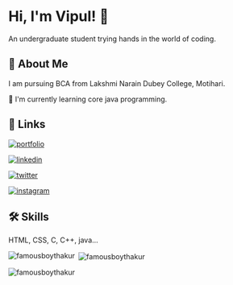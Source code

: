   
# Hi, I'm Vipul! 👋


An undergraduate student trying hands in the world of coding.


## 🚀 About Me
I am pursuing BCA from Lakshmi Narain Dubey College, Motihari.

🧠 I'm currently learning core java programming.


## 🔗 Links
[![portfolio](https://img.shields.io/badge/my_portfolio-000?style=for-the-badge&logo=ko-fi&logoColor=white)](#)

[![linkedin](https://img.shields.io/badge/linkedin-0A66C2?style=for-the-badge&logo=linkedin&logoColor=white)](https://www.linkedin.com/)

[![twitter](https://img.shields.io/badge/twitter-1DA1F2?style=for-the-badge&logo=twitter&logoColor=white)](https://twitter.com/)

[![instagram](https://img.shields.io/badge/instagram-AA336A?style=for-the-badge&logo=instagram&logoColor=white)](https://instagram.com/famous_boy_thakur)


## 🛠 Skills
HTML, CSS, C, C++, java...

<p><img align="left" src="https://github-readme-stats.vercel.app/api/top-langs?username=famousboythakur&show_icons=true&locale=en&layout=compact" alt="famousboythakur" /></p>

<p>&nbsp;<img align="center" src="https://github-readme-stats.vercel.app/api?username=famousboythakur&show_icons=true&locale=en" alt="famousboythakur" /></p>

<p><img align="center" src="https://github-readme-streak-stats.herokuapp.com/?user=famousboythakur&" alt="famousboythakur" /></p>

